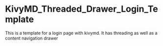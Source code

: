# KivyMD_Threaded_Drawer_Login_Template
This is a template for a login page with kivymd. It has threading as well as a content navigation drawer
